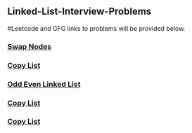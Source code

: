 <h2>Linked-List-Interview-Problems</h2>
#Leetcode and GFG links to problems will be provided below.


<h3><a href="https://leetcode.com/problems/swapping-nodes-in-a-linked-list/">Swap Nodes</a></h3>
<h3><a href="https://leetcode.com/problems/copy-list-with-random-pointer/">Copy List</a></h3>
<h3><a href="https://leetcode.com/problems/odd-even-linked-list/">Odd Even Linked List</a></h3>
<h3><a href="https://leetcode.com/explore/challenge/card/january-leetcoding-challenge-2021/579/week-1-january-1st-january-7th/3592/">Copy List</a></h3>
<h3><a href="https://leetcode.com/explore/challenge/card/january-leetcoding-challenge-2021/580/week-2-january-8th-january-14th/3601/">Copy List</a></h3>
